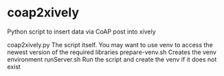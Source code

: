 # coap2xively
Python script to insert data via CoAP post into xively

coap2xively.py  The script itself. You may want to use venv to access the newest version of the required libraries
prepare-venv.sh Creates the venv environment
runServer.sh    Run the script and create the venv if it does not exist
